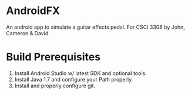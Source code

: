 AndroidFX 
=========
An android app to simulate a guitar effects pedal. 
For CSCI 3308 by John, Cameron & David.

# Build Prerequisites

1. Install Android Studio w/ latest SDK and optional tools.
2. Install Java 1.7 and configure your Path properly.
3. Install and properly configure git.
